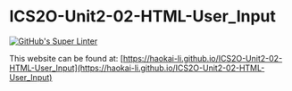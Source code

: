 # ICS2O-Unit2-02-HTML-User_Input
[![GitHub's Super Linter](https://github.com/haokai-li/ICS2O-Unit2-02-HTML-User_Input/workflows/GitHub's%20Super%20Linter/badge.svg)](https://github.com/haokai-li/ICS2O-Unit2-02-HTML-User_Input/actions)

This website can be found at: [https://haokai-li.github.io/ICS2O-Unit2-02-HTML-User_Input](https://haokai-li.github.io/ICS2O-Unit2-02-HTML-User_Input)
